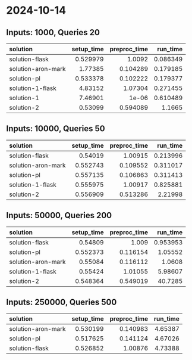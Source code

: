 # 2024-10-14

## Inputs: 1000, Queries 20

| solution           |   setup_time |   preproc_time |   run_time |
|:-------------------|-------------:|---------------:|-----------:|
| solution-flask     |     0.529979 |       1.0092   |   0.086349 |
| solution-aron-mark |     1.77385  |       0.104289 |   0.179185 |
| solution-pl        |     0.533378 |       0.102222 |   0.179377 |
| solution-1-flask   |     4.83152  |       1.07304  |   0.271455 |
| solution-1         |     7.46901  |       1e-06    |   0.610489 |
| solution-2         |     0.53099  |       0.594089 |   1.1665   |

## Inputs: 10000, Queries 50

| solution           |   setup_time |   preproc_time |   run_time |
|:-------------------|-------------:|---------------:|-----------:|
| solution-flask     |     0.54019  |       1.00915  |   0.213996 |
| solution-aron-mark |     0.552743 |       0.109552 |   0.311017 |
| solution-pl        |     0.557135 |       0.106863 |   0.311413 |
| solution-1-flask   |     0.555975 |       1.00917  |   0.825881 |
| solution-2         |     0.556909 |       0.513286 |   2.21998  |

## Inputs: 50000, Queries 200

| solution           |   setup_time |   preproc_time |   run_time |
|:-------------------|-------------:|---------------:|-----------:|
| solution-flask     |     0.54809  |       1.009    |   0.953953 |
| solution-pl        |     0.552373 |       0.116154 |   1.05552  |
| solution-aron-mark |     0.55084  |       0.116112 |   1.0608   |
| solution-1-flask   |     0.55424  |       1.01055  |   5.98607  |
| solution-2         |     0.548364 |       0.549019 |  40.7285   |

## Inputs: 250000, Queries 500

| solution           |   setup_time |   preproc_time |   run_time |
|:-------------------|-------------:|---------------:|-----------:|
| solution-aron-mark |     0.530199 |       0.140983 |    4.65387 |
| solution-pl        |     0.517625 |       0.141124 |    4.67026 |
| solution-flask     |     0.526852 |       1.00876  |    4.73388 |